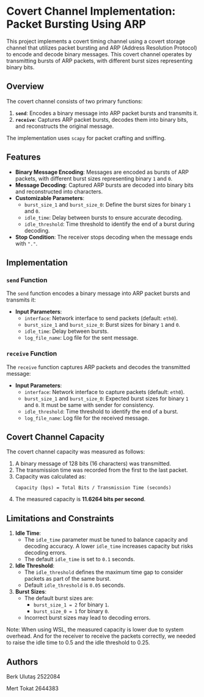 # Covert Channel Implementation: Packet Bursting Using ARP

This project implements a covert timing channel using a covert storage channel that utilizes packet bursting and ARP (Address Resolution Protocol) to encode and decode binary messages. This covert channel operates by transmitting bursts of ARP packets, with different burst sizes representing binary bits.

## Overview
The covert channel consists of two primary functions:
1. **`send`**: Encodes a binary message into ARP packet bursts and transmits it.
2. **`receive`**: Captures ARP packet bursts, decodes them into binary bits, and reconstructs the original message.

The implementation uses `scapy` for packet crafting and sniffing.

## Features
- **Binary Message Encoding**: Messages are encoded as bursts of ARP packets, with different burst sizes representing binary `1` and `0`.
- **Message Decoding**: Captured ARP bursts are decoded into binary bits and reconstructed into characters.
- **Customizable Parameters**:
  - `burst_size_1` and `burst_size_0`: Define the burst sizes for binary `1` and `0`.
  - `idle_time`: Delay between bursts to ensure accurate decoding.
  - `idle_threshold`: Time threshold to identify the end of a burst during decoding.
- **Stop Condition**: The receiver stops decoding when the message ends with `"."`.

## Implementation

### `send` Function
The `send` function encodes a binary message into ARP packet bursts and transmits it:
- **Input Parameters**:
  - `interface`: Network interface to send packets (default: `eth0`).
  - `burst_size_1` and `burst_size_0`: Burst sizes for binary `1` and `0`.
  - `idle_time`: Delay between bursts.
  - `log_file_name`: Log file for the sent message.

### `receive` Function
The `receive` function captures ARP packets and decodes the transmitted message:
- **Input Parameters**:
  - `interface`: Network interface to capture packets (default: `eth0`).
  - `burst_size_1` and `burst_size_0`: Expected burst sizes for binary `1` and `0`. It must be same with sender for consistency.
  - `idle_threshold`: Time threshold to identify the end of a burst.
  - `log_file_name`: Log file for the received message.

## Covert Channel Capacity
The covert channel capacity was measured as follows:
1. A binary message of 128 bits (16 characters) was transmitted.
2. The transmission time was recorded from the first to the last packet.
3. Capacity was calculated as:
   ```
   Capacity (bps) = Total Bits / Transmission Time (seconds)
   ```
4. The measured capacity is **11.6264 bits per second**. 

## Limitations and Constraints
1. **Idle Time**:
   - The `idle_time` parameter must be tuned to balance capacity and decoding accuracy. A lower `idle_time` increases capacity but risks decoding errors.
   - The default `idle_time` is set to `0.1` seconds.
2. **Idle Threshold**:
   - The `idle_threshold` defines the maximum time gap to consider packets as part of the same burst.
   - Default `idle_threshold` is `0.05` seconds.
3. **Burst Sizes**:
   - The default burst sizes are:
     - `burst_size_1 = 2` for binary `1`.
     - `burst_size_0 = 1` for binary `0`.
   - Incorrect burst sizes may lead to decoding errors.

Note: When using WSL, the measured capacity is lower due to system overhead. And for the receiver to receive the packets correctly, we needed to raise the idle time to 0.5 and the idle threshold to 0.25.


## Authors
Berk Ulutaş 2522084

Mert Tokat 2644383



